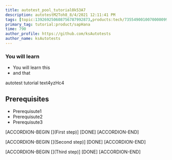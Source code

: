 ```yaml
---
title: autotest_pool_tutorial0k53A7
description: autotestM2Toh8_8/4/2021 12:11:41 PM
tags: [topic:139269250608756787992873,products:tech/73554900100700000996,tutorial:experience/advanced]
primary_tag: tutorial:product/sapHana
time: 790
author_profile: https://github.com/ksAutotests
author_name: ksAutotests
---
```

### You will learn
- You will learn this
- and that

autotest tutorial text4yzHc4

## Prerequisites
- Prerequisute1
- Prerequisute2
- Prerequisute3

[ACCORDION-BEGIN [](First step)]
[DONE]
[ACCORDION-END]

[ACCORDION-BEGIN [](Second step)]
[DONE]
[ACCORDION-END]

[ACCORDION-BEGIN [](Third step)]
[DONE]
[ACCORDION-END]

